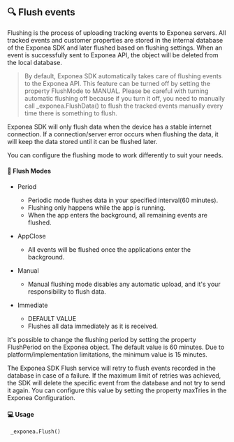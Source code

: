 

## 🔍 Flush events

Flushing is the process of uploading tracking events to Exponea servers.
All tracked events and customer properties are stored in the internal database of the Exponea SDK and later flushed based on flushing settings. When an event is successfully sent to Exponea API, the object will be deleted from the local database.

> By default, Exponea SDK automatically takes care of flushing events to the Exponea API. This feature can be turned off by setting the property FlushMode to MANUAL. Please be careful with turning automatic flushing off because if you turn it off, you need to manually call _exponea.FlushData() to flush the tracked events manually every time there is something to flush.

Exponea SDK will only flush data when the device has a stable internet connection. If a connection/server error occurs when flushing the data, it will keep the data stored until it can be flushed later.

You can configure the flushing mode to work differently to suit your needs.

#### 🔧 Flush Modes

 - Period

     * Periodic mode flushes data in your specified interval(60 minutes).
     * Flushing only happens while the app is running.
     * When the app enters the background, all remaining events are flushed.

 - AppClose
     * All events will be flushed once the applications enter the background.

 -  Manual
     * Manual flushing mode disables any automatic upload, and it's your responsibility to flush data.

 -   Immediate

     *  DEFAULT VALUE 
     * Flushes all data immediately as it is received.

It's possible to change the flushing period by setting the property FlushPeriod on the Exponea object. The default value is 60 minutes. Due to platform/implementation limitations, the minimum value is 15 minutes.

The Exponea SDK Flush service will retry to flush events recorded in the database in case of a failure. If the maximum limit of retries was achieved, the SDK will delete the specific event from the database and not try to send it again. You can configure this value by setting the property maxTries in the Exponea Configuration.

#### 💻 Usage
```
 _exponea.Flush()
```

